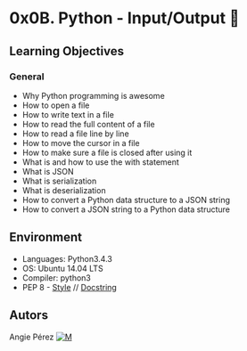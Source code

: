 # 0x0B. Python - Input/Output :monocle_face: #
## Learning Objectives ##
### General ###
* Why Python programming is awesome
* How to open a file
* How to write text in a file
* How to read the full content of a file
* How to read a file line by line
* How to move the cursor in a file
* How to make sure a file is closed after using it
* What is and how to use the with statement
* What is JSON
* What is serialization
* What is deserialization
* How to convert a Python data structure to a JSON string
* How to convert a JSON string to a Python data structure
## Environment ##
* Languages: Python3.4.3
* OS: Ubuntu 14.04 LTS
* Compiler: python3
* PEP 8 - [Style](https://www.python.org/dev/peps/pep-0008/) // [Docstring](https://sphinxcontrib-napoleon.readthedocs.io/en/latest/example_google.html)
## Autors ##
 Angie Pérez [![M](https://upload.wikimedia.org/wikipedia/fr/thumb/c/c8/Twitter_Bird.svg/30px-Twitter_Bird.svg.png)](https://twitter.com/xiommyperez)
